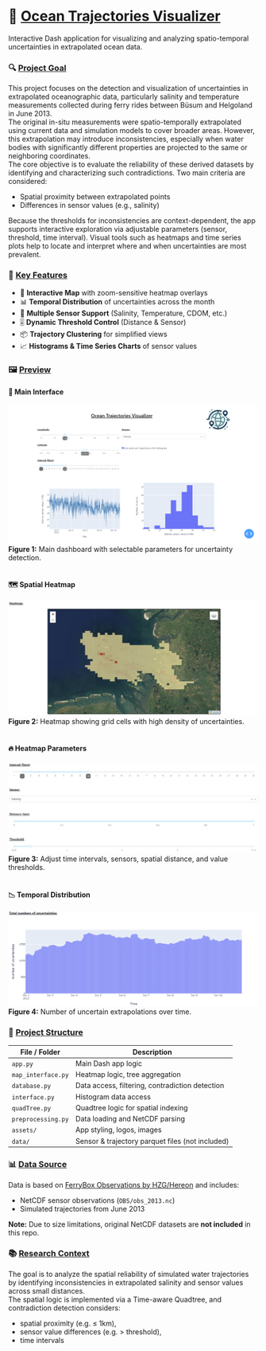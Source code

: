 # 🌊 <ins>Ocean Trajectories Visualizer</ins>

Interactive Dash application for visualizing and analyzing spatio-temporal uncertainties in extrapolated ocean data. 


### 🔍 <ins>Project Goal</ins>

This project focuses on the detection and visualization of uncertainties in extrapolated oceanographic data, particularly salinity and temperature measurements collected during ferry rides between Büsum and Helgoland in June 2013.<br>
The original in-situ measurements were spatio-temporally extrapolated using current data and simulation models to cover broader areas. However, this extrapolation may introduce inconsistencies, especially when water bodies with significantly different properties are projected to the same or neighboring coordinates.<br>
The core objective is to evaluate the reliability of these derived datasets by identifying and characterizing such contradictions. Two main criteria are considered:

- Spatial proximity between extrapolated points
- Differences in sensor values (e.g., salinity)

Because the thresholds for inconsistencies are context-dependent, the app supports interactive exploration via adjustable parameters (sensor, threshold, time interval). Visual tools such as heatmaps and time series plots help to locate and interpret where and when uncertainties are most prevalent.


### 🧩 <ins>Key Features</ins>
- 📍 **Interactive Map** with zoom-sensitive heatmap overlays  
- 📊 **Temporal Distribution** of uncertainties across the month  
- 🧪 **Multiple Sensor Support** (Salinity, Temperature, CDOM, etc.)  
- 🎚️ **Dynamic Threshold Control** (Distance & Sensor)  
- 📦 **Trajectory Clustering** for simplified views  
- 📈 **Histograms & Time Series Charts** of sensor values


### 🖼️ <ins>Preview</ins>

#### 🔧 Main Interface
![main_page](./assets/main_page.png)
**Figure 1:** Main dashboard with selectable parameters for uncertainty detection.<br><br>

#### 🗺️ Spatial Heatmap
![heatmap](./assets/heatmap.png)
**Figure 2:** Heatmap showing grid cells with high density of uncertainties.<br><br>

#### 🔥 Heatmap Parameters
![heatmap_params](./assets/heatmap_parameters.png)
**Figure 3:** Adjust time intervals, sensors, spatial distance, and value thresholds.<br><br>

#### 📉 Temporal Distribution
![nr_uncertainties](./assets/nr_of_uncertainties.png)
**Figure 4:** Number of uncertain extrapolations over time.


### 📁 <ins>Project Structure</ins>

| File / Folder           | Description |
|-------------------------|-------------|
| `app.py`                | Main Dash app logic |
| `map_interface.py`      | Heatmap logic, tree aggregation |
| `database.py`           | Data access, filtering, contradiction detection |
| `interface.py`          | Histogram data access |
| `quadTree.py`           | Quadtree logic for spatial indexing |
| `preprocessing.py`      | Data loading and NetCDF parsing |
| `assets/`               | App styling, logos, images |
| `data/`                 | Sensor & trajectory parquet files (not included) |


### 📊 <ins>Data Source</ins>

Data is based on [FerryBox Observations by HZG/Hereon](https://www.ferrybox.com/) and includes:
- NetCDF sensor observations (`OBS/obs_2013.nc`)
- Simulated trajectories from June 2013

**Note:** Due to size limitations, original NetCDF datasets are **not included** in this repo.


### 📚 <ins>Research Context</ins>

The goal is to analyze the spatial reliability of simulated water trajectories by identifying inconsistencies in extrapolated salinity and sensor values across small distances.<br>
The spatial logic is implemented via a Time-aware Quadtree, and contradiction detection considers:
- spatial proximity (e.g. ≤ 1km),
- sensor value differences (e.g. > threshold),
- time intervals
